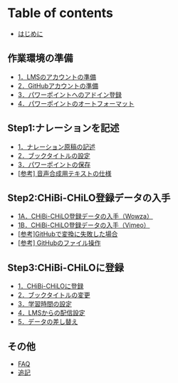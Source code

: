 # Table of contents

* [はじめに](README.md)

## 作業環境の準備 <a href="#prepare" id="prepare"></a>

* [1．LMSのアカウントの準備](prepare/lms.md)
* [2．GitHubアカウントの準備](prepare/github.md)
* [3．パワーポイントへのアドイン登録](prepare/powerpoint-1.md)
* [4．パワーポイントのオートフォーマット](prepare/powerpoint-2.md)

## Step1:ナレーションを記述 <a href="#narration" id="narration"></a>

* [1．ナレーション原稿の記述](narration/describe.md)
* [2．ブックタイトルの設定](narration/book-title.md)
* [3．パワーポイントの保存](narration/save-powerpoint.md)
* [\[参考\] 音声合成用テキストの仕様](narration/text.md)

## Step2:CHiBi-CHiLO登録データの入手 <a href="#video" id="video"></a>

* [1A．CHiBi-CHiLO登録データの入手（Wowza）](video/convert-wowza.md)
* [1B．CHiBi-CHiLO登録データの入手（Vimeo）](video/convert-vimeo.md)
* [\[参考\]GitHubで変換に失敗した場合](video/fail-conversion.md)
* [\[参考\] GitHubのファイル操作](video/github.md)

## Step3:CHiBi-CHiLOに登録 <a href="#chibi-chilo" id="chibi-chilo"></a>

* [1．CHiBi-CHiLOに登録](chibi-chilo/registration.md)
* [2．ブックタイトルの変更](chibi-chilo/2bukkutaitoruno.md)
* [3．学習時間の設定](chibi-chilo/learning-time.md)
* [4．LMSからの配信設定](chibi-chilo/lms.md)
* [5．データの差し替え](chibi-chilo/replace-data.md)

## その他 <a href="#other" id="other"></a>

* [FAQ](other/faq.md)
* [追記](other/license.md)
